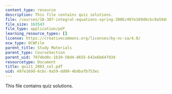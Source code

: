 ```yaml
---
content_type: resource
description: This file contains quiz solutions.
file: /courses/18-307-integral-equations-spring-2006/497e169d6cbc9a59dd094bdbafb753ec_quiz1_2003_sol.pdf
file_size: 163543
file_type: application/pdf
learning_resource_types: []
license: https://creativecommons.org/licenses/by-nc-sa/4.0/
ocw_type: OCWFile
parent_title: Study Materials
parent_type: CourseSection
parent_uid: 7974bd0c-1b39-50d4-8655-642e6b647939
resourcetype: Document
title: quiz1_2003_sol.pdf
uid: 497e169d-6cbc-9a59-dd09-4bdbafb753ec
---
```

This file contains quiz solutions.